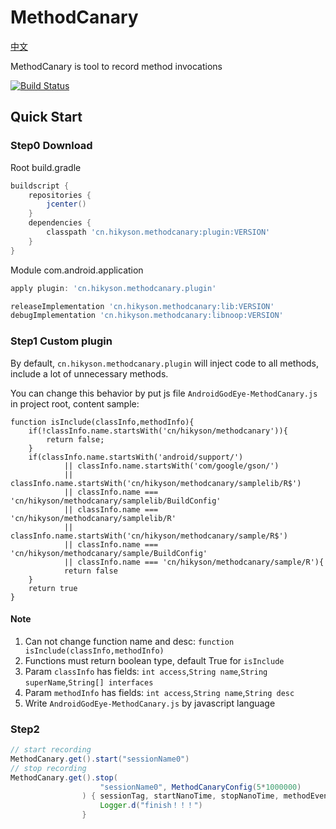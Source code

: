 # MethodCanary

[中文](https://github.com/Kyson/MethodCanary/blob/master/README_zh.md)

MethodCanary is tool to record method invocations

[![Build Status](https://travis-ci.org/Kyson/MethodCanary.svg?branch=master)](https://travis-ci.org/Kyson/MethodCanary)

## Quick Start

### Step0 Download

Root build.gradle

```groovy
buildscript {
    repositories {
        jcenter()
    }
    dependencies {
        classpath 'cn.hikyson.methodcanary:plugin:VERSION'
    }
}
```

Module com.android.application 

```groovy
apply plugin: 'cn.hikyson.methodcanary.plugin'

releaseImplementation 'cn.hikyson.methodcanary:lib:VERSION'
debugImplementation 'cn.hikyson.methodcanary:libnoop:VERSION'
```

### Step1 Custom plugin

By default, `cn.hikyson.methodcanary.plugin` will inject code to all methods, include a lot of unnecessary methods.

You can change this behavior by put js file `AndroidGodEye-MethodCanary.js` in project root, content sample:

```
function isInclude(classInfo,methodInfo){
    if(!classInfo.name.startsWith('cn/hikyson/methodcanary')){
        return false;
    }
    if(classInfo.name.startsWith('android/support/')
            || classInfo.name.startsWith('com/google/gson/')
            || classInfo.name.startsWith('cn/hikyson/methodcanary/samplelib/R$')
            || classInfo.name === 'cn/hikyson/methodcanary/samplelib/BuildConfig'
            || classInfo.name === 'cn/hikyson/methodcanary/samplelib/R'
            || classInfo.name.startsWith('cn/hikyson/methodcanary/sample/R$')
            || classInfo.name === 'cn/hikyson/methodcanary/sample/BuildConfig'
            || classInfo.name === 'cn/hikyson/methodcanary/sample/R'){
            return false
    }
    return true
}
```

#### Note

1. Can not change function name and desc: `function isInclude(classInfo,methodInfo)`
2. Functions must return boolean type, default True for `isInclude`
3. Param `classInfo` has fields: `int access`,`String name`,`String superName`,`String[] interfaces`
4. Param `methodInfo` has fields: `int access`,`String name`,`String desc`
5. Write `AndroidGodEye-MethodCanary.js` by javascript language

### Step2

```java
// start recording
MethodCanary.get().start("sessionName0")
// stop recording
MethodCanary.get().stop(
                    "sessionName0", MethodCanaryConfig(5*1000000)
                ) { sessionTag, startNanoTime, stopNanoTime, methodEventMap ->
                    Logger.d("finish！！！")
                }
```